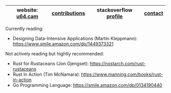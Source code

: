 <div align="center">
  
|website: [u64.cam](https://u64.cam)|[contributions](https://github.com/camerondurham/camerondurham/blob/main/cv.md#pull-requests)|stackoverflow [profile](https://stackoverflow.com/users/4676641/cam)|[contact](mailto:u64.cam@gmail.com)|
|------|------|-------|--------|

 
</div>

Currently reading: 
- Designing Data-Intensive Applications (Martin Kleppmann): https://www.smile.amazon.com/dp/1449373321

Not actively reading but hightly recommended:
- Rust for Rustaceans (Jon Gjengset): https://nostarch.com/rust-rustaceans
- Rust In Action (Tim McNamara): https://www.manning.com/books/rust-in-action
- Go Programming Language: https://smile.amazon.com/dp/0134190440

<!--

  <sup><a href="https://picrew.me/image_maker/148413">pfp (picrew)</a></sup>
  <br>

<div align="center">
<img src="https://raw.githubusercontent.com/mkrl/misbrands/master/ferris.svg" width="300em" />
</div>

<div align="right">
  <sup> cursed ferris source: <a href="https://github.com/mkrl/misbrands">mkrl/misbrands</sup>
</div>

-->

